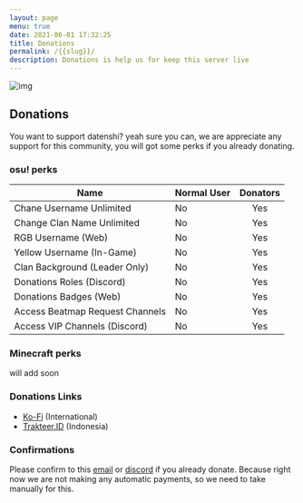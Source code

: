 ```yaml
---
layout: page
menu: true
date: 2021-06-01 17:32:25
title: Donations
permalink: /{{slug}}/
description: Donations is help us for keep this server live
---
```

![img](https://cdn.discordapp.com/attachments/728581754398572546/849224332621905940/DONATIONS.png)
## Donations
You want to support datenshi? yeah sure you can, we are appreciate any support for this community, you will got some perks if you already donating.


### osu! perks

| Name  | Normal User  | Donators  |
|---|---|:-:|
| Chane Username Unlimited  | No | Yes  |
| Change Clan Name Unlimited| No  | Yes  |
| RGB Username (Web)  | No  | Yes |
| Yellow Username (In-Game)  | No  | Yes |
| Clan Background (Leader Only)  | No  | Yes |
| Donations Roles (Discord)  | No  | Yes |
| Donations Badges (Web)  | No  | Yes |
| Access Beatmap Request Channels  |  No | Yes |
| Access VIP Channels (Discord)  | No  | Yes |

### Minecraft perks
will add soon

### Donations Links
- [Ko-Fi](https:/ko-fi.com/datenshicommunity/) (International)
- [Trakteer.ID](https://trakteer.id/datenshi/) (Indonesia)

### Confirmations
Please confirm to this [email](mailto:support@troke.id) or [discord](https://link.troke.id/datenshi) if you already donate. Because right now we are not making any automatic payments, so we need to take manually for this.